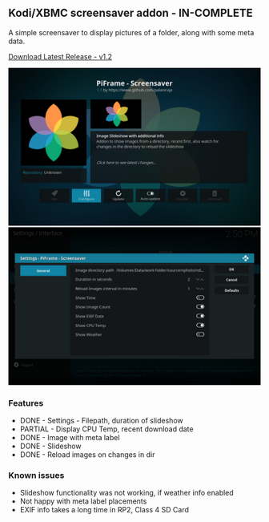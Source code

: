 ## Kodi/XBMC screensaver addon - IN-COMPLETE

A simple screensaver to display pictures of a folder, along with some meta data.

[Download Latest Release - v1.2](https://github.com/palaniraja/piframe/releases)

![Screenshot](resources/screenshot-1.png)
![Screenshot - settings](resources/screenshot-2.png)

### Features

* DONE - Settings - Filepath, duration of slideshow
* PARTIAL - Display CPU Temp, recent download date
* DONE - Image with meta label
* DONE - Slideshow
* DONE - Reload images on changes in dir

### Known issues

* Slideshow functionality was not working, if weather info enabled
* Not happy with meta label placements
* EXIF info takes a long time in RP2, Class 4 SD Card
